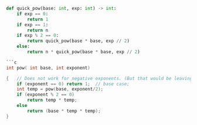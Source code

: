 
```python
def quick_pow(base: int, exp: int) -> int:
    if exp == 0:
        return 1
    if exp == 1:
        return n
    if exp % 2 == 0:
        return quick_pow(base * base, exp // 2)
    else:
        return n * quick_pow(base * base, exp // 2)
```



```c
```c
int pow( int base, int exponent)

{   // Does not work for negative exponents. (But that would be leaving the range of int) 
    if (exponent == 0) return 1;  // base case;
    int temp = pow(base, exponent/2);
    if (exponent % 2 == 0)
        return temp * temp; 
    else
        return (base * temp * temp);
}
```
```
